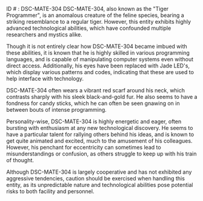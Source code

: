 ID # : DSC-MATE-304
DSC-MATE-304, also known as the "Tiger Programmer", is an anomalous creature of the feline species, bearing a striking resemblance to a regular tiger. However, this entity exhibits highly advanced technological abilities, which have confounded multiple researchers and mystics alike.

Though it is not entirely clear how DSC-MATE-304 became imbued with these abilities, it is known that he is highly skilled in various programming languages, and is capable of manipulating computer systems even without direct access. Additionally, his eyes have been replaced with Jade LED's, which display various patterns and codes, indicating that these are used to help interface with technology.

DSC-MATE-304 often wears a vibrant red scarf around his neck, which contrasts sharply with his sleek black-and-gold fur. He also seems to have a fondness for candy sticks, which he can often be seen gnawing on in between bouts of intense programming.

Personality-wise, DSC-MATE-304 is highly energetic and eager, often bursting with enthusiasm at any new technological discovery. He seems to have a particular talent for rallying others behind his ideas, and is known to get quite animated and excited, much to the amusement of his colleagues. However, his penchant for eccentricity can sometimes lead to misunderstandings or confusion, as others struggle to keep up with his train of thought.

Although DSC-MATE-304 is largely cooperative and has not exhibited any aggressive tendencies, caution should be exercised when handling this entity, as its unpredictable nature and technological abilities pose potential risks to both facility and personnel.